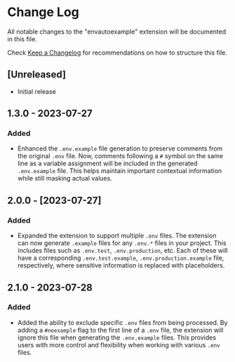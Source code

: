# Change Log

All notable changes to the "envautoexample" extension will be documented in this file.

Check [Keep a Changelog](http://keepachangelog.com/) for recommendations on how to structure this file.

## [Unreleased]

- Initial release

## 1.3.0 - 2023-07-27
### Added
- Enhanced the `.env.example` file generation to preserve comments from the original `.env` file. Now, comments following a `#` symbol on the same line as a variable assignment will be included in the generated `.env.example` file. This helps maintain important contextual information while still masking actual values.

## 2.0.0 - [2023-07-27]
### Added
- Expanded the extension to support multiple `.env` files. The extension can now generate `.example` files for any `.env.*` files in your project. This includes files such as `.env.test`, `.env.production`, etc. Each of these will have a corresponding `.env.test.example`, `.env.production.example` file, respectively, where sensitive information is replaced with placeholders.

## 2.1.0 - 2023-07-28
### Added
- Added the ability to exclude specific `.env` files from being processed. By adding a `#noexample` flag to the first line of a `.env` file, the extension will ignore this file when generating the `.env.example` files. This provides users with more control and flexibility when working with various `.env` files.